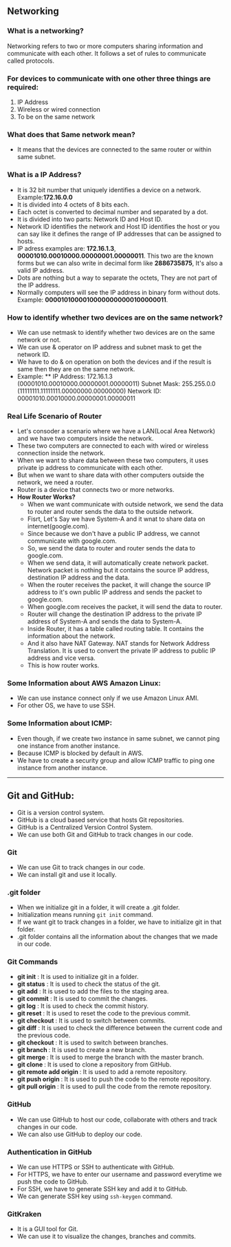 ## Networking

### What is a networking?
Networking refers to two or more computers sharing information and communicate with each other. It follows a set of rules to communicate called protocols.

### For devices to communicate with one other three things are required:
1. IP Address
2. Wireless or wired connection
3. To be on the same network

### What does that Same network mean?
- It means that the devices are connected to the same router or within same subnet.

### What is a IP Address?
- It is 32 bit number that uniquely identifies a device on a network. Example:**172.16.0.0**
- It is divided into 4 octets of 8 bits each.
- Each octet is converted to decimal number and separated by a dot.
- It is divided into two parts: Network ID and Host ID.
- Network ID identifies the network and Host ID identifies the host or you can say like it defines the range of IP addresses that can be assigned to hosts.
- IP adress examples are: **172.16.1.3**, **00001010.00010000.00000001.00000011**. This two are the known forms but we can also write in decimal form like **2886735875**, It's also a valid IP address.
- Dots are nothing but a way to separate the octets, They are not part of the IP address.
- Normally computers will see the IP address in binary form without dots. Example: **00001010000100000000000100000011**.

### How to identify whether two devices are on the same network?
- We can use netmask to identify whether two devices are on the same network or not.
- We can use & operator on IP address and subnet mask to get the network ID.
- We have to do & on operation on both the devices and if the result is same then they are on the same network.
- Example: **
    IP Address: 172.16.1.3 (00001010.00010000.00000001.00000011)
    Subnet Mask: 255.255.0.0 (11111111.11111111.00000000.00000000)
    Network ID: 00001010.00010000.00000001.00000011

### Real Life Scenario of Router
- Let's consoder a scenario where we have a LAN(Local Area Network) and we have two computers inside the network.
- These two computers are connected to each with wired or wireless connection inside the network.
- When we want to share data between these two computers, it uses private ip address to communicate with each other.
- But when we want to share data with other computers outside the network, we need a router.
- Router is a device that connects two or more networks.
- **How Router Works?**
    - When we want communicate with outside network, we send the data to router and router sends the data to the outside network.
    - Fisrt, Let's Say we have System-A and it wnat to share data on internet(google.com).
    - Since because we don't have a public IP address, we cannot communicate with google.com.
    - So, we send the data to router and router sends the data to google.com.
    - When we send data, it will automatically create network packet. Network packet is nothing but it contains the source IP address, destination IP address and the data.
    - When the router receives the packet, it will change the source IP address to it's own public IP address and sends the packet to google.com.
    - When google.com receives the packet, it will send the data to router.
    - Router will change the destination IP address to the private IP address of System-A and sends the data to System-A.
    - Inside Router, it has a table called routing table. It contains the information about the network.
    - And it also have NAT Gateway. NAT stands for Network Address Translation. It is used to convert the private IP address to public IP address and vice versa.
    - This is how router works.

### Some Information about AWS Amazon Linux:
- We can use instance connect only if we use Amazon Linux AMI.
- For other OS, we have to use SSH.

### Some Information about ICMP:
- Even though, if we create two instance in same subnet, we cannot ping one instance from another instance.
- Because ICMP is blocked by default in AWS.
- We have to create a security group and allow ICMP traffic to ping one instance from another instance.

------------------------------------------------------------------------------------------------------------------------------------------------------------------------------

## Git and GitHub:
- Git is a version control system.
- GitHub is a cloud based service that hosts Git repositories.
- GitHub is a Centralized Version Control System.
- We can use both Git and GitHub to track changes in our code.

### Git
- We can use Git to track changes in our code.
- We can install git and use it locally.

### .git folder
- When we initialize git in a folder, it will create a .git folder.
- Initialization means running `git init` command.
- If we want git to track changes in a folder, we have to initialize git in that folder.
- .git folder contains all the information about the changes that we made in our code.

### Git Commands
- **git init** :  It is used to initialize git in a folder.
- **git status** : It is used to check the status of the git.
- **git add** : It is used to add the files to the staging area.
- **git commit** : It is used to commit the changes.
- **git log** : It is used to check the commit history.
- **git reset <commit-id>** : It is used to reset the code to the previous commit.
- **git checkout <commit-id>** : It is used to switch between commits.
- **git diff** : It is used to check the difference between the current code and the previous code.
- **git checkout <branch-name>** : It is used to switch between branches.
- **git branch <branch-name>** : It is used to create a new branch.
- **git merge <branch-name>** : It is used to merge the branch with the master branch.
- **git clone <repo-url>** : It is used to clone a repository from GitHub.
- **git remote add origin <repo-url>** : It is used to add a remote repository.
- **git push origin <branch-name>** : It is used to push the code to the remote repository.
- **git pull origin <branch-name>** : It is used to pull the code from the remote repository.

### GitHub
- We can use GitHub to host our code, collaborate with others and track changes in our code.
- We can also use GitHub to deploy our code.

### Authentication in GitHub
- We can use HTTPS or SSH to authenticate with GitHub.
- For HTTPS, we have to enter our username and password everytime we push the code to GitHub.
- For SSH, we have to generate SSH key and add it to GitHub.
- We can generate SSH key using `ssh-keygen` command.

### GitKraken
- It is a GUI tool for Git.
- We can use it to visualize the changes, branches and commits.